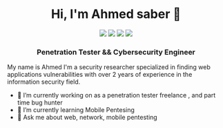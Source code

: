 <h1 align="center">Hi, I'm Ahmed saber 👋</h1>

<p align="center">
    <a href="https://twitter.com/Ahmed_saber_11"><img src="https://img.shields.io/badge/twitter-%231FA1F1?style=flat&logo=twitter&logoColor=white"/></a>
    <a href="https://www.linkedin.com/in/ahmed-saber-20"><img src="https://img.shields.io/badge/linkedin-%230177B5?style=flat&logo=linkedin&logoColor=white"/></a>
    <a href="https://www.youtube.com/channel/UCDUEFf1srDkHZizCG6j4V5Q"><img src="https://img.shields.io/badge/youtube-%23FF0000?style=flat&logo=youtube&logoColor=white"/></a>
    <a href="https://www.instagram.com/0x0hunter/"><img src="https://img.shields.io/badge/instagram-%23E4415F?style=flat&logo=instagram&logoColor=white"/></a>
  </p>
  <h3 align="center">Penetration Tester && Cybersecurity Engineer</h3>

  
  My name is Ahmed I'm a security researcher specialized in finding web applications vulnerabilities with over 2 years of experience in the information security field.

- 🔭 I’m currently working on as a penetration tester freelance , and part time bug hunter
- 🌱 I’m currently learning Mobile Pentesing
- 💬 Ask me about web, network, mobile pentesting
